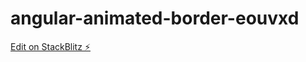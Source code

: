 # angular-animated-border-eouvxd

[Edit on StackBlitz ⚡️](https://stackblitz.com/edit/angular-animated-border-eouvxd)